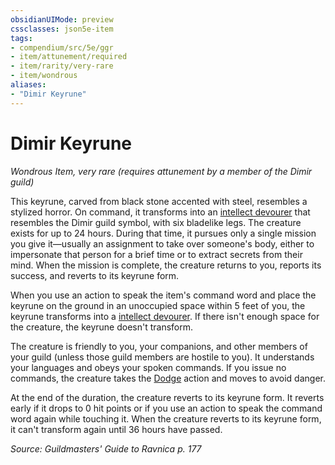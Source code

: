 ```yaml
---
obsidianUIMode: preview
cssclasses: json5e-item
tags:
- compendium/src/5e/ggr
- item/attunement/required
- item/rarity/very-rare
- item/wondrous
aliases: 
- "Dimir Keyrune"
---
```

# Dimir Keyrune
*Wondrous Item, very rare (requires attunement by a member of the Dimir guild)*  


This keyrune, carved from black stone accented with steel, resembles a stylized horror. On command, it transforms into an [intellect devourer](b_intellect-devourer.md) that resembles the Dimir guild symbol, with six bladelike legs. The creature exists for up to 24 hours. During that time, it pursues only a single mission you give it—usually an assignment to take over someone's body, either to impersonate that person for a brief time or to extract secrets from their mind. When the mission is complete, the creature returns to you, reports its success, and reverts to its keyrune form.

When you use an action to speak the item's command word and place the keyrune on the ground in an unoccupied space within 5 feet of you, the keyrune transforms into a [intellect devourer](b_intellect-devourer.md). If there isn't enough space for the creature, the keyrune doesn't transform.

The creature is friendly to you, your companions, and other members of your guild (unless those guild members are hostile to you). It understands your languages and obeys your spoken commands. If you issue no commands, the creature takes the [Dodge](_actions.md#Dodge) action and moves to avoid danger.

At the end of the duration, the creature reverts to its keyrune form. It reverts early if it drops to 0 hit points or if you use an action to speak the command word again while touching it. When the creature reverts to its keyrune form, it can't transform again until 36 hours have passed.

*Source: Guildmasters' Guide to Ravnica p. 177*